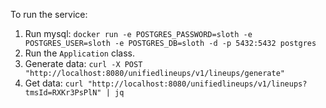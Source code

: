 To run the service:

1. Run mysql: `docker run -e POSTGRES_PASSWORD=sloth -e POSTGRES_USER=sloth -e POSTGRES_DB=sloth -d -p 5432:5432 postgres`
2. Run the `Application` class.
3. Generate data: `curl -X POST "http://localhost:8080/unifiedlineups/v1/lineups/generate"`
4. Get data: `curl "http://localhost:8080/unifiedlineups/v1/lineups?tmsId=RXKr3PsPlN" | jq`